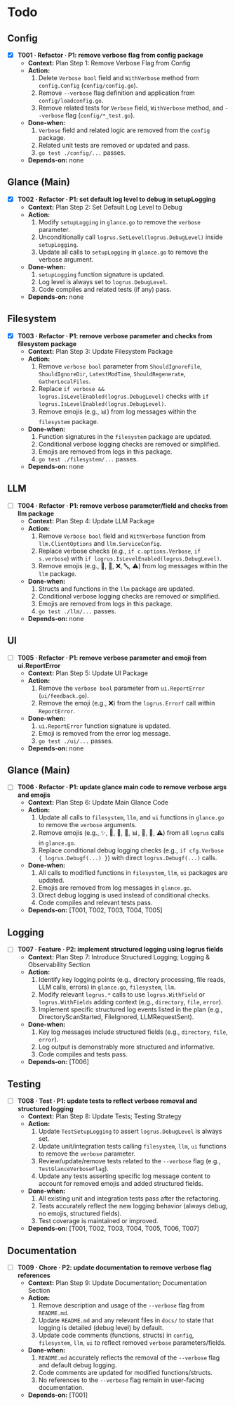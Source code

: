 # Todo

## Config
- [x] **T001 · Refactor · P1: remove verbose flag from config package**
    - **Context:** Plan Step 1: Remove Verbose Flag from Config
    - **Action:**
        1. Delete `Verbose bool` field and `WithVerbose` method from `config.Config` (`config/config.go`).
        2. Remove `--verbose` flag definition and application from `config/loadconfig.go`.
        3. Remove related tests for `Verbose` field, `WithVerbose` method, and `--verbose` flag (`config/*_test.go`).
    - **Done‑when:**
        1. `Verbose` field and related logic are removed from the `config` package.
        2. Related unit tests are removed or updated and pass.
        3. `go test ./config/...` passes.
    - **Depends‑on:** none

## Glance (Main)
- [x] **T002 · Refactor · P1: set default log level to debug in setupLogging**
    - **Context:** Plan Step 2: Set Default Log Level to Debug
    - **Action:**
        1. Modify `setupLogging` in `glance.go` to remove the `verbose` parameter.
        2. Unconditionally call `logrus.SetLevel(logrus.DebugLevel)` inside `setupLogging`.
        3. Update all calls to `setupLogging` in `glance.go` to remove the verbose argument.
    - **Done‑when:**
        1. `setupLogging` function signature is updated.
        2. Log level is always set to `logrus.DebugLevel`.
        3. Code compiles and related tests (if any) pass.
    - **Depends‑on:** none

## Filesystem
- [x] **T003 · Refactor · P1: remove verbose parameter and checks from filesystem package**
    - **Context:** Plan Step 3: Update Filesystem Package
    - **Action:**
        1. Remove `verbose bool` parameter from `ShouldIgnoreFile`, `ShouldIgnoreDir`, `LatestModTime`, `ShouldRegenerate`, `GatherLocalFiles`.
        2. Replace `if verbose && logrus.IsLevelEnabled(logrus.DebugLevel)` checks with `if logrus.IsLevelEnabled(logrus.DebugLevel)`.
        3. Remove emojis (e.g., 📊) from log messages within the `filesystem` package.
    - **Done‑when:**
        1. Function signatures in the `filesystem` package are updated.
        2. Conditional verbose logging checks are removed or simplified.
        3. Emojis are removed from logs in this package.
        4. `go test ./filesystem/...` passes.
    - **Depends‑on:** none

## LLM
- [ ] **T004 · Refactor · P1: remove verbose parameter/field and checks from llm package**
    - **Context:** Plan Step 4: Update LLM Package
    - **Action:**
        1. Remove `Verbose bool` field and `WithVerbose` function from `llm.ClientOptions` and `llm.ServiceConfig`.
        2. Replace verbose checks (e.g., `if c.options.Verbose`, `if s.verbose`) with `if logrus.IsLevelEnabled(logrus.DebugLevel)`.
        3. Remove emojis (e.g., 🚀, 🔄, ❌, 🔤, ⚠️) from log messages within the `llm` package.
    - **Done‑when:**
        1. Structs and functions in the `llm` package are updated.
        2. Conditional verbose logging checks are removed or simplified.
        3. Emojis are removed from logs in this package.
        4. `go test ./llm/...` passes.
    - **Depends‑on:** none

## UI
- [ ] **T005 · Refactor · P1: remove verbose parameter and emoji from ui.ReportError**
    - **Context:** Plan Step 5: Update UI Package
    - **Action:**
        1. Remove the `verbose bool` parameter from `ui.ReportError` (`ui/feedback.go`).
        2. Remove the emoji (e.g., ❌) from the `logrus.Errorf` call within `ReportError`.
    - **Done‑when:**
        1. `ui.ReportError` function signature is updated.
        2. Emoji is removed from the error log message.
        3. `go test ./ui/...` passes.
    - **Depends‑on:** none

## Glance (Main)
- [ ] **T006 · Refactor · P1: update glance main code to remove verbose args and emojis**
    - **Context:** Plan Step 6: Update Main Glance Code
    - **Action:**
        1. Update all calls to `filesystem`, `llm`, and `ui` functions in `glance.go` to remove the `verbose` arguments.
        2. Remove emojis (e.g., ✨, 🚫, 🧠, 🎯, 📊, 🔢, 🌟, ⚠️) from all `logrus` calls in `glance.go`.
        3. Replace conditional debug logging checks (e.g., `if cfg.Verbose { logrus.Debugf(...) }`) with direct `logrus.Debugf(...)` calls.
    - **Done‑when:**
        1. All calls to modified functions in `filesystem`, `llm`, `ui` packages are updated.
        2. Emojis are removed from log messages in `glance.go`.
        3. Direct debug logging is used instead of conditional checks.
        4. Code compiles and relevant tests pass.
    - **Depends‑on:** [T001, T002, T003, T004, T005]

## Logging
- [ ] **T007 · Feature · P2: implement structured logging using logrus fields**
    - **Context:** Plan Step 7: Introduce Structured Logging; Logging & Observability Section
    - **Action:**
        1. Identify key logging points (e.g., directory processing, file reads, LLM calls, errors) in `glance.go`, `filesystem`, `llm`.
        2. Modify relevant `logrus.*` calls to use `logrus.WithField` or `logrus.WithFields` adding context (e.g., `directory`, `file`, `error`).
        3. Implement specific structured log events listed in the plan (e.g., DirectoryScanStarted, FileIgnored, LLMRequestSent).
    - **Done‑when:**
        1. Key log messages include structured fields (e.g., `directory`, `file`, `error`).
        2. Log output is demonstrably more structured and informative.
        3. Code compiles and tests pass.
    - **Depends‑on:** [T006]

## Testing
- [ ] **T008 · Test · P1: update tests to reflect verbose removal and structured logging**
    - **Context:** Plan Step 8: Update Tests; Testing Strategy
    - **Action:**
        1. Update `TestSetupLogging` to assert `logrus.DebugLevel` is always set.
        2. Update unit/integration tests calling `filesystem`, `llm`, `ui` functions to remove the `verbose` parameter.
        3. Review/update/remove tests related to the `--verbose` flag (e.g., `TestGlanceVerboseFlag`).
        4. Update any tests asserting specific log message content to account for removed emojis and added structured fields.
    - **Done‑when:**
        1. All existing unit and integration tests pass after the refactoring.
        2. Tests accurately reflect the new logging behavior (always debug, no emojis, structured fields).
        3. Test coverage is maintained or improved.
    - **Depends‑on:** [T001, T002, T003, T004, T005, T006, T007]

## Documentation
- [ ] **T009 · Chore · P2: update documentation to remove verbose flag references**
    - **Context:** Plan Step 9: Update Documentation; Documentation Section
    - **Action:**
        1. Remove description and usage of the `--verbose` flag from `README.md`.
        2. Update `README.md` and any relevant files in `docs/` to state that logging is detailed (debug level) by default.
        3. Update code comments (functions, structs) in `config`, `filesystem`, `llm`, `ui` to reflect removed `verbose` parameters/fields.
    - **Done‑when:**
        1. `README.md` accurately reflects the removal of the `--verbose` flag and default debug logging.
        2. Code comments are updated for modified functions/structs.
        3. No references to the `--verbose` flag remain in user-facing documentation.
    - **Depends‑on:** [T001]

